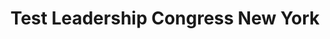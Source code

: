 ---
priority: 0.1
title: Test Leadership Congress New York
excerpt: Onboarding Test Engineers
categories: speaking
layout: conferences
comments: true
background-image: words.jpg
---
